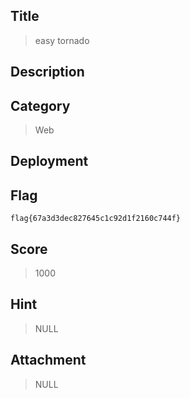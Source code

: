 ## Title

>  easy tornado

## Description

> 

## Category

> Web

## Deployment

>

## Flag

`flag{67a3d3dec827645c1c92d1f2160c744f}`

## Score

> 1000

## Hint

> NULL

## Attachment

> NULL


